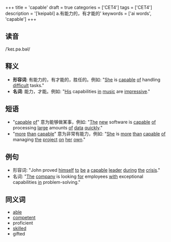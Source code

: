 +++
title = 'capable'
draft = true
categories = ['CET4']
tags = ['CET4']
description = '[ˈkeipəbl] a.有能力的，有才能的'
keywords = ['ai words', 'capable']
+++

## 读音
/ˈkeɪ.pə.bəl/

## 释义
- **形容词**: 有能力的，有才能的，胜任的。例如: "[She](/post/she/) is [capable](/post/capable/) [of](/post/of/) handling [difficult](/post/difficult/) tasks."
- **名词**: 能力，才能。例如: "[His](/post/his/) capabilities [in](/post/in/) [music](/post/music/) are [impressive](/post/impressive/)."

## 短语
- "[capable](/post/capable/) [of](/post/of/)" 意为能够做某事，例如: "[The](/post/the/) [new](/post/new/) software is [capable](/post/capable/) [of](/post/of/) processing [large](/post/large/) amounts [of](/post/of/) [data](/post/data/) [quickly](/post/quickly/)."
- "[more](/post/more/) [than](/post/than/) [capable](/post/capable/)" 意为非常有能力，例如: "[She](/post/she/) is [more](/post/more/) [than](/post/than/) [capable](/post/capable/) [of](/post/of/) managing [the](/post/the/) [project](/post/project/) [on](/post/on/) [her](/post/her/) [own](/post/own/)."

## 例句
- 形容词: "John proved [himself](/post/himself/) [to](/post/to/) [be](/post/be/) [a](/post/a/) [capable](/post/capable/) [leader](/post/leader/) [during](/post/during/) [the](/post/the/) [crisis](/post/crisis/)."
- 名词: "[The](/post/the/) [company](/post/company/) is looking [for](/post/for/) employees [with](/post/with/) exceptional capabilities [in](/post/in/) problem-solving."

## 同义词
- [able](/post/able/)
- [competent](/post/competent/)
- proficient
- [skilled](/post/skilled/)
- gifted
